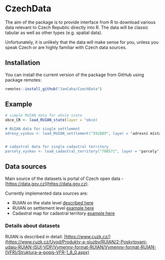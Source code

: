 # CzechData

The aim of the package is to provide interface from R to download various data relevant to Czech Republic directly into R. The data will be classic tabular as well as other types (e.g. spatial data). 

Unfortunately, it is unlikely that the data will make sense for you, unless you speak Czech or are highly familiar with Czech data sources.

## Installation

You can install the current version of the package from GitHub using package remotes:

``` r
remotes::install_github("JanCaha/CzechData")
```

## Example

``` r
# simple RUIAN data for whole state
obce_CR <- load_RUIAN_state(layer = "obce)

# RUIAN data for single settlement
adresy_vyskov <- load_RUIAN_settlement("592889", layer = "adresní místa")


# cadastral data for single cadastral territory
parcely_vyskov <- load_cadastral_territory("788571", layer = "parcely")
```

## Data sources

Main source of the datasets is portal of Czech open data - [https://data.gov.cz](https://data.gov.cz). 

Currently implemented data sources are:

* RUIAN on the state level [described here](https://data.gov.cz/datov%C3%A1-sada?iri=https%3A%2F%2Fdata.gov.cz%2Fzdroj%2Fdatov%C3%A1-sada%2Fhttp---atom.cuzk.cz-api-3-action-package_show-id-cz-00025712-cuzk_ruian-staty-shp_1)
* RUIAN on settlement level [example here](https://data.gov.cz/datov%C3%A1-sada?iri=https%3A%2F%2Fdata.gov.cz%2Fzdroj%2Fdatov%C3%A1-sada%2Fhttp---atom.cuzk.cz-api-3-action-package_show-id-cz-00025712-cuzk_ruian-obce-shp_554979)
* Cadastral map for cadastral territory [example here](https://data.gov.cz/datov%C3%A1-sada?iri=https%3A%2F%2Fdata.gov.cz%2Fzdroj%2Fdatov%C3%A1-sada%2Fhttp---atom.cuzk.cz-api-3-action-package_show-id-cz-00025712-cuzk_km-ku-shp_600016)

### Details about datasets

RUIAN is described in detail: [https://www.cuzk.cz/](https://www.cuzk.cz/Uvod/Produkty-a-sluzby/RUIAN/2-Poskytovani-udaju-RUIAN-ISUI-VDP/Vymenny-format-RUIAN/Vymenny-format-RUIAN-(VFR)/Struktura-a-popis-VFR-1_8_0.aspx)
